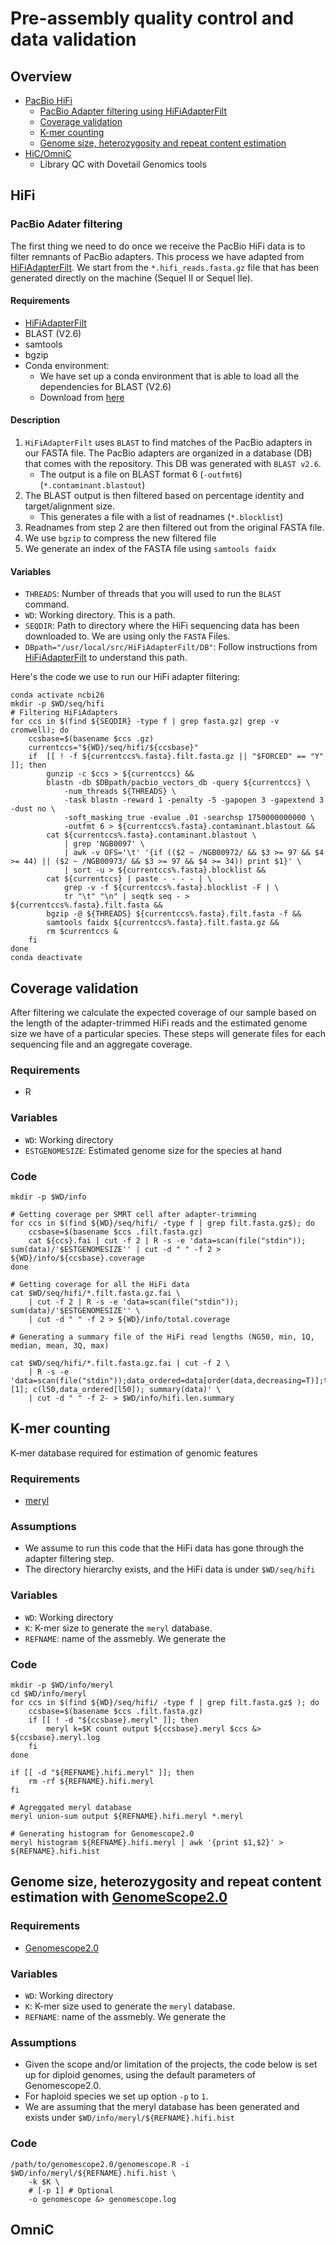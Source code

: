 # Pre-assembly quality control and data validation


## Overview 

- [PacBio HiFi](#hifi)  
    - [PacBio Adapter filtering using HiFiAdapterFilt](#pacbio-adapter-filtering)
    - [Coverage validation](#coverage-validation)
    - [K-mer counting](k--mer-counting)
    - [Genome size, heterozygosity and repeat content estimation]()
- [HiC/OmniC](#omnic)
    - Library QC with Dovetail Genomics tools

## HiFi

### PacBio Adater filtering 

The first thing we need to do once we receive the PacBio HiFi data is to filter remnants of PacBio adapters. This process we have adapted from [HiFiAdapterFilt](https://github.com/sheinasim/HiFiAdapterFilt). We start from the `*.hifi_reads.fasta.gz` file that has been generated directly on the machine (Sequel II or Sequel IIe).

#### Requirements

- [HiFiAdapterFilt](https://github.com/sheinasim/HiFiAdapterFilt)
- BLAST (V2.6)
- samtools
- bgzip 
- Conda environment: 
    - We have set up a conda environment that is able to load all the dependencies for BLAST (V2.6)
    - Download from [here](https://github.com/ccgproject/ccgp_assembly/blob/main/workflows/conda_env/conda.env.ncbi216.yml)

#### Description

1. `HiFiAdapterFilt` uses `BLAST` to find matches of the PacBio adapters in our FASTA file. The PacBio adapters are organized in a database (DB) that comes with the repository. This DB was generated with `BLAST v2.6`.
    - The output is a file on BLAST format 6 (`-outfmt6`) (`*.contaminant.blastout`)
2. The BLAST output is then filtered based on percentage identity and target/alignment size.
    - This generates a file with a list of readnames (`*.blocklist`)
3. Readnames from step 2 are then filtered out from the original FASTA file.
4. We use `bgzip` to compress the new filtered file
5. We generate an index of the FASTA file using `samtools faidx`



#### Variables

- `THREADS`: Number of threads that you will used to run the `BLAST` command.
- `WD`: Working directory. This is a path.
- `SEQDIR`: Path to directory where the HiFi sequencing data has been downloaded to. We are using only the `FASTA` Files. 
- `DBpath="/usr/local/src/HiFiAdapterFilt/DB"`: Follow instructions from [HiFiAdapterFilt](https://github.com/sheinasim/HiFiAdapterFilt) to understand this path.


Here's the code we use to run our HiFi adapter filtering:


```
conda activate ncbi26
mkdir -p $WD/seq/hifi
# Filtering HiFiAdapters
for ccs in $(find ${SEQDIR} -type f | grep fasta.gz| grep -v cromwell); do
    ccsbase=$(basename $ccs .gz)
    currentccs="${WD}/seq/hifi/${ccsbase}" 
    if  [[ ! -f ${currentccs%.fasta}.filt.fasta.gz || "$FORCED" == "Y" ]]; then
        gunzip -c $ccs > ${currentccs} && 
        blastn -db $DBpath/pacbio_vectors_db -query ${currentccs} \
            -num_threads ${THREADS} \
            -task blastn -reward 1 -penalty -5 -gapopen 3 -gapextend 3 -dust no \
            -soft_masking true -evalue .01 -searchsp 1750000000000 \
            -outfmt 6 > ${currentccs%.fasta}.contaminant.blastout &&
        cat ${currentccs%.fasta}.contaminant.blastout \
            | grep 'NGB0097' \
            | awk -v OFS='\t' '{if (($2 ~ /NGB00972/ && $3 >= 97 && $4 >= 44) || ($2 ~ /NGB00973/ && $3 >= 97 && $4 >= 34)) print $1}' \
            | sort -u > ${currentccs%.fasta}.blocklist &&
        cat ${currentccs} | paste - - - - | \
            grep -v -f ${currentccs%.fasta}.blocklist -F | \
            tr "\t" "\n" | seqtk seq - > ${currentccs%.fasta}.filt.fasta &&
        bgzip -@ ${THREADS} ${currentccs%.fasta}.filt.fasta -f &&
        samtools faidx ${currentccs%.fasta}.filt.fasta.gz &&
        rm $currentccs &
    fi
done
conda deactivate
```


## Coverage validation

After filtering we calculate the expected coverage of our sample based on the length of the adapter-trimmed HiFi reads and the estimated genome size we have of a particular species.
These steps will generate files for each sequencing file and an aggregate coverage.

### Requirements

- R

### Variables

- `WD`: Working directory
- `ESTGENOMESIZE`: Estimated genome size for the species at hand

### Code

```
mkdir -p $WD/info

# Getting coverage per SMRT cell after adapter-trimming
for ccs in $(find ${WD}/seq/hifi/ -type f | grep filt.fasta.gz$); do
    ccsbase=$(basename $ccs .filt.fasta.gz)
    cat ${ccs}.fai | cut -f 2 | R -s -e 'data=scan(file("stdin")); sum(data)/'$ESTGENOMESIZE'' | cut -d " " -f 2 > ${WD}/info/${ccsbase}.coverage
done

# Getting coverage for all the HiFi data
cat $WD/seq/hifi/*.filt.fasta.gz.fai \
    | cut -f 2 | R -s -e 'data=scan(file("stdin")); sum(data)/'$ESTGENOMESIZE'' \
    | cut -d " " -f 2 > ${WD}/info/total.coverage
    
# Generating a summary file of the HiFi read lengths (NG50, min, 1Q, median, mean, 3Q, max)

cat $WD/seq/hifi/*.filt.fasta.gz.fai | cut -f 2 \
    | R -s -e 'data=scan(file("stdin"));data_ordered=data[order(data,decreasing=T)];total=sum(data_ordered);n50=total/2;cummulative=cumsum(data_ordered);l50=which(cummulative>n50)[1]; c(l50,data_ordered[l50]); summary(data)' \
    | cut -d " " -f 2- > $WD/info/hifi.len.summary

```


## K-mer counting

K-mer database required for estimation of genomic features

### Requirements
-  [meryl](https://github.com/marbl/meryl)

### Assumptions

- We assume to run this code that the HiFi data has gone through the adapter filtering step.
- The directory hierarchy exists, and the HiFi data is under `$WD/seq/hifi`

### Variables

- `WD`: Working directory
- `K`: K-mer size to generate the `meryl` database.
- `REFNAME`: name of the assmebly. We generate the 


### Code

```
mkdir -p $WD/info/meryl
cd $WD/info/meryl
for ccs in $(find ${WD}/seq/hifi/ -type f | grep filt.fasta.gz$ ); do
    ccsbase=$(basename $ccs .filt.fasta.gz)
    if [[ ! -d "${ccsbase}.meryl" ]]; then
        meryl k=$K count output ${ccsbase}.meryl $ccs &> ${ccsbase}.meryl.log
    fi
done

if [[ -d "${REFNAME}.hifi.meryl" ]]; then
    rm -rf ${REFNAME}.hifi.meryl
fi

# Agreggated meryl database
meryl union-sum output ${REFNAME}.hifi.meryl *.meryl

# Generating histogram for Genomescope2.0
meryl histogram ${REFNAME}.hifi.meryl | awk '{print $1,$2}' > ${REFNAME}.hifi.hist

```

## Genome size, heterozygosity and repeat content estimation with [GenomeScope2.0](https://github.com/tbenavi1/genomescope2.0)

### Requirements
- [Genomescope2.0](https://github.com/tbenavi1/genomescope2.0)

### Variables

- `WD`: Working directory
- `K`: K-mer size used to generate the `meryl` database.
- `REFNAME`: name of the assmebly. We generate the 

### Assumptions

- Given the scope and/or limitation of the projects, the code below is set up for diploid genomes, using the default parameters of Genomescope2.0. 
- For haploid species we set up option `-p` to `1`.
- We are assuming that the meryl database has been generated and exists under `$WD/info/meryl/${REFNAME}.hifi.hist`

### Code

```
/path/to/genomescope2.0/genomescope.R -i $WD/info/meryl/${REFNAME}.hifi.hist \
    -k $K \
    # [-p 1] # Optional
    -o genomescope &> genomescope.log 
```

## OmniC
